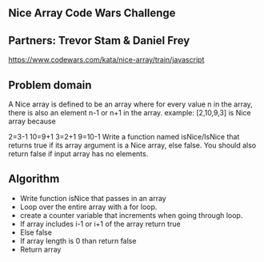 ## Nice Array Code Wars Challenge

## Partners: Trevor Stam  & Daniel Frey

https://www.codewars.com/kata/nice-array/train/javascript


## Problem domain

A Nice array is defined to be an array where for every value n in the array, there is also an element n-1 or n+1 in the array.
example:
[2,10,9,3] is Nice array because

2=3-1
10=9+1
3=2+1
9=10-1
Write a function named isNice/IsNice that returns true if its array argument is a Nice array, else false. You should also return false if input array has no elements. 

## Algorithm
- Write function isNice that passes in an array
- Loop over the entire array with a for loop.
- create a counter variable that increments when going through loop.
- If array includes i-1 or i+1  of the array return true
- Else false
- If array length is 0 than return false
- Return array
